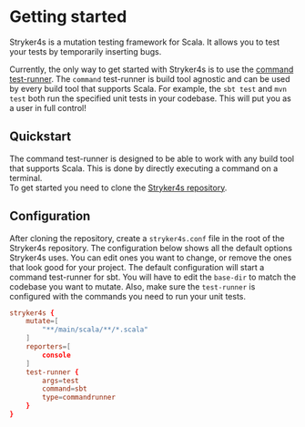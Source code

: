# Getting started

Stryker4s is a mutation testing framework for Scala. It allows you to test your tests by temporarily inserting bugs.

Currently, the only way to get started with Stryker4s is to use the [command test-runner](https://github.com/stryker-mutator/stryker4s/blob/master/docs/CONFIGURATION.md#test-runner).
 The `command` test-runner is build tool agnostic and can be used by every build tool that supports Scala. For example, the `sbt test` and `mvn test` both run the specified unit tests in your codebase. This will put you as a user in full control! 

 ## Quickstart

The command test-runner is designed to be able to work with any build tool that supports Scala. This is done by directly executing a command on a terminal.  
To get started you need to clone the [Stryker4s repository](https://github.com/stryker-mutator/stryker4s). 

## Configuration

After cloning the repository, create a `stryker4s.conf` file in the root of the Stryker4s repository. 
The configuration below shows all the default options Stryker4s uses. You can edit ones you want to change, or remove the ones that look good for your project. The default configuration will start a command test-runner for sbt. 
You will have to edit the `base-dir` to match the codebase you want to mutate. 
Also, make sure the `test-runner` is configured with the commands you need to run your unit tests.    
```conf
stryker4s {
    mutate=[
        "**/main/scala/**/*.scala"
    ]
    reporters=[
        console
    ]
    test-runner {
        args=test
        command=sbt
        type=commandrunner
    }
}
```
